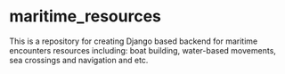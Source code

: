 # maritime_resources
This is a repository for creating Django based backend for maritime encounters resources including: boat building, water-based movements, sea crossings and navigation and etc.
